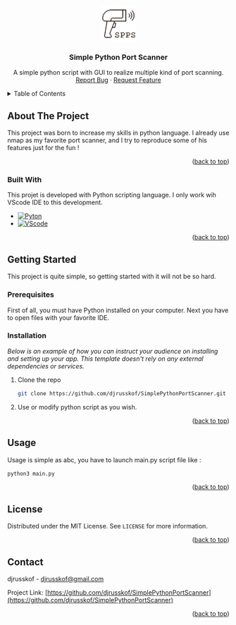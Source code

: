 <!-- Improved compatibility of back to top link: See: https://github.com/othneildrew/Best-README-Template/pull/73 -->
<a id="readme-top"></a>
<!--
*** Thanks for checking out the Best-README-Template. If you have a suggestion
*** that would make this better, please fork the repo and create a pull request
*** or simply open an issue with the tag "enhancement".
*** Don't forget to give the project a star!
*** Thanks again! Now go create something AMAZING! :D
-->


<!-- PROJECT LOGO -->
<br />
<div align="center">
  <img src="images/SPPS.png" alt="Logo" width="80" height="80">

  <h3 align="center">Simple Python Port Scanner</h3>

  <p align="center">
    A simple python script with GUI to realize multiple kind of port scanning.
    <br />
    <a href="https://github.com/djrusskof/SimplePythonPortScanner/issues/new?labels=bug&template=bug-report---.md">Report Bug</a>
    &middot;
    <a href="https://github.com/djrusskof/SimplePythonPortScanner/issues/new?labels=enhancement&template=feature-request---.md">Request Feature</a>
  </p>
</div>



<!-- TABLE OF CONTENTS -->
<details>
  <summary>Table of Contents</summary>
  <ol>
    <li>
      <a href="#about-the-project">About The Project</a>
      <ul>
        <li><a href="#built-with">Built With</a></li>
      </ul>
    </li>
    <li>
      <a href="#getting-started">Getting Started</a>
      <ul>
        <li><a href="#prerequisites">Prerequisites</a></li>
        <li><a href="#installation">Installation</a></li>
      </ul>
    </li>
    <li><a href="#usage">Usage</a></li>
    <li><a href="#license">License</a></li>
    <li><a href="#contact">Contact</a></li>
  </ol>
</details>



<!-- ABOUT THE PROJECT -->
## About The Project

This project was born to increase my skills in python language.
I already use nmap as my favorite port scanner, and I try to reproduce some of his features just for the fun !


<p align="right">(<a href="#readme-top">back to top</a>)</p>



### Built With

This projet is developed with Python scripting language.
I only work wih VScode IDE to this development.

* [![Pyton][Python]][Python-url]
* [![VScode][VScode]][VScode-url]

<p align="right">(<a href="#readme-top">back to top</a>)</p>



<!-- GETTING STARTED -->
## Getting Started

This project is quite simple, so getting started with it will not be so hard.

### Prerequisites

First of all, you must have Python installed on your computer.
Next you have to open files with your favorite IDE.

### Installation

_Below is an example of how you can instruct your audience on installing and setting up your app. This template doesn't rely on any external dependencies or services._

1. Clone the repo
   ```sh
   git clone https://github.com/djrusskof/SimplePythonPortScanner.git
   ```
2. Use or modify python script as you wish.

<p align="right">(<a href="#readme-top">back to top</a>)</p>



<!-- USAGE EXAMPLES -->
## Usage

Usage is simple as abc, you have to launch main.py script file like :

   ```sh
   python3 main.py
   ```

<p align="right">(<a href="#readme-top">back to top</a>)</p>



<!-- LICENSE -->
## License

Distributed under the MIT License. See `LICENSE` for more information.

<p align="right">(<a href="#readme-top">back to top</a>)</p>



<!-- CONTACT -->
## Contact

djrusskof  - djrusskof@gmail.com

Project Link: [https://github.com/djrusskof/SimplePythonPortScanner](https://github.com/djrusskof/SimplePythonPortScanner)

<p align="right">(<a href="#readme-top">back to top</a>)</p>





<!-- MARKDOWN LINKS & IMAGES -->
<!-- https://www.markdownguide.org/basic-syntax/#reference-style-links -->
[linkedin-shield]: https://img.shields.io/badge/-LinkedIn-black.svg?style=for-the-badge&logo=linkedin&colorB=555
[linkedin-url]: https://linkedin.com/in/othneildrew
[product-screenshot]: images/screenshot.png
[Python]: https://img.shields.io/badge/python-3670A0?style=for-the-badge&logo=python&logoColor=ffdd54
[Python-url]: https://www.python.org/
[VScode]: https://img.shields.io/badge/Visual%20Studio%20Code-007ACC?logo=visualstudiocode&logoColor=fff&style=plastic
[VScode-url]: https://code.visualstudio.com/
